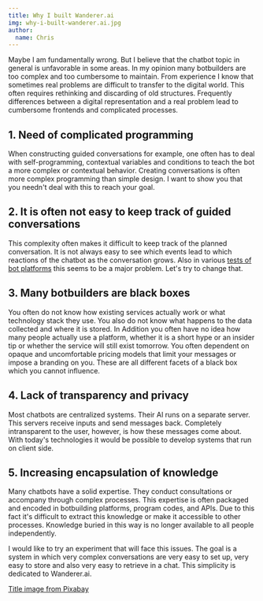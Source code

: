 ```yaml
---
title: Why I built Wanderer.ai
img: why-i-built-wanderer.ai.jpg
author:
  name: Chris
---
```


Maybe I am fundamentally wrong. But I believe that the chatbot topic in general is unfavorable in some areas. In my opinion many botbuilders are too complex and too cumbersome to maintain. From experience I know that sometimes real problems are difficult to transfer to the digital world. This often requires rethinking and discarding of old structures. Frequently differences between a digital representation and a real problem lead to cumbersome frontends and complicated processes.

<!--more-->

## 1. Need of complicated programming
When constructing guided conversations for example, one often has to deal with self-programming, contextual variables and conditions to teach the bot a more complex or contextual behavior. Creating conversations is often more complex programming than simple design. I want to show you that you needn't deal with this to reach your goal.

## 2. It is often not easy to keep track of guided conversations
This complexity often makes it difficult to keep track of the planned conversation. It is not always easy to see which events lead to which reactions of the chatbot as the conversation grows. Also in various [tests of bot platforms](https://chatbottutorial.com/messenger-bot-builder/) this seems to be a major problem. Let's try to change that.

## 3. Many botbuilders are black boxes
You often do not know how existing services actually work or what technology stack they use. You also do not know what happens to the data collected and where it is stored. In Addition you often have no idea how many people actually use a platform, whether it is a short hype or an insider tip or whether the service will still exist tomorrow. You often dependent on opaque and uncomfortable pricing models that limit your messages or impose a branding on you. These are all different facets of a black box which you cannot influence.

## 4. Lack of transparency and privacy
Most chatbots are centralized systems. Their AI runs on a separate server. This servers receive inputs and send messages back. Completely intransparent to the user, however, is how these messages come about. With today's technologies it would be possible to develop systems that run on client side.

## 5. Increasing encapsulation of knowledge
Many chatbots have a solid expertise. They conduct consultations or accompany through complex processes. This expertise is often packaged and encoded in botbuilding platforms, program codes, and APIs. Due to this fact it's difficult to extract this knowledge or make it accessible to other processes. Knowledge buried in this way is no longer available to all people independently.

I would like to try an experiment that will face this issues. The goal is a system in which very complex conversations are very easy to set up, very easy to store and also very easy to retrieve in a chat. This simplicity is dedicated to Wanderer.ai.

[Title image from Pixabay](https://pixabay.com/de/photos/werkzeuge-konstruieren-handwerk-864983/)
